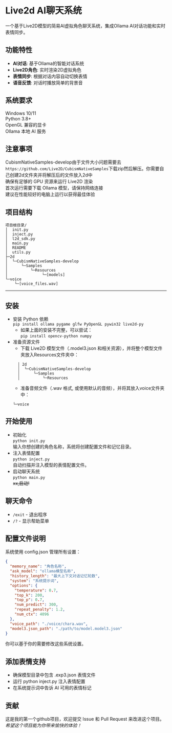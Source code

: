 # Live2d AI聊天系统

一个基于Live2D模型的简易AI虚拟角色聊天系统，集成Ollama AI对话功能和实时表情同步。
## 功能特性
- **AI对话**: 基于Ollama的智能对话系统
- **Live2D角色**: 实时渲染2D虚拟角色
- **表情同步**: 根据对话内容自动切换表情
- **语音反馈**: 对话时播放简单的背景音
## 系统要求
Windows 10/11\
Python 3.8+\
OpenGL 兼容的显卡\
Ollama 本地 AI 服务
## 注意事项
CubismNativeSamples-develop由于文件大小问题需要去
``
https://github.com/Live2D/CubismNativeSamples
``下载zip然后解压。你需要自己创建2d文件夹并将解压后的文件放入2d中\
确保有足够的 GPU 资源来运行 Live2D 渲染\
首次运行需要下载 Ollama 模型，请保持网络连接\
建议在性能较好的电脑上运行以获得最佳体验
## 项目结构
````
项目根目录/
│  init.py
│  inject.py
│  l2d_sdk.py
│  main.py
│  README
│  utils.py
├─2d
│  └─CubismNativeSamples-develop
│      └─Samples
│          └─Resources
│               └─[models]
└─voice
    └─[voice_files.wav]
````
***
## 安装
- 安装 Python 依赖\
``
pip install ollama pygame glfw PyOpenGL pywin32 live2d-py
``
  - 如果上面的安装不完整，可以尝试：\
  ``
  pip install opencv-python numpy
  ``
- 准备资源文件
  - 下载 Live2D 模型文件（.model3.json 和相关资源），并将整个模型文件夹放入Resources文件夹中：
  ````
    │ 2d
    │  └─CubismNativeSamples-develop
    │      └─Samples
    │          └─Resources
  ````
  - 准备音频文件（.wav 格式, 或使用默认的音频），并将其放入voice文件夹中：
  ````
  └─voice
  ````
## 开始使用
- 初始化\
``
python init.py
``\
输入你想创建的角色名称，系统将创建配置文件和记忆目录。
- 注入表情配置\
``
python inject.py
``\
自动扫描并注入模型的表情配置文件。
- 启动聊天系统\
``
python main.py
``\
~~xx,启动!~~
## 聊天命令
- `/exit` - 退出程序
- `/?` - 显示帮助菜单
## 配置文件说明
系统使用 config.json 管理所有设置：
````json
{
  "memory_name": "角色名称",
  "ask_model": "ollama模型名称",
  "history_length": "最大上下文对话记忆轮数",
  "system": "系统提示词",
  "options": {
    "temperature": 0.7,
    "top_k": 200,
    "top_p": 0.7,
    "num_predict": 300,
    "repeat_penalty": 1.2,
    "num_ctx": 4096
  },
  "voice_path": "./voice/chara.wav",
  "model3.json_path": "./path/to/model.model3.json"
}
````
你可以基于你的需要修改这些系统设置。
## 添加表情支持
- 确保模型目录中包含 .exp3.json 表情文件
- 运行 python inject.py 注入表情配置
- 在系统提示词中告诉 AI 可用的表情标记
## 贡献
这是我的第一个github项目，欢迎提交 Issue 和 Pull Request 来改进这个项目。\
_希望这个项目能为你带来愉快的体验！_

